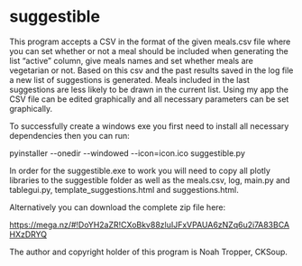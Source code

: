 # suggestible

This program accepts a CSV in the format of the given meals.csv file where you can set whether or not a meal should be included when generating the list “active” column, give meals names and set whether meals are vegetarian or not. Based on this csv and the past results saved in the log file a new list of suggestions is generated. Meals included in the last suggestions are less likely to be drawn in the current list. Using my app the CSV file can be edited graphically and all necessary parameters can be set graphically.

To successfully create a windows exe you first need to install all necessary dependencies then you can run:

pyinstaller --onedir --windowed --icon=icon.ico suggestible.py

In order for the suggestible.exe to work you will need to copy all plotly libraries to the suggestible folder as well as the meals.csv, log, main.py and tablegui.py, template_suggestions.html and suggestions.html.

Alternatively you can download the complete zip file here: 

https://mega.nz/#!DoYH2aZR!CXoBkv88zluIJFxVPAUA6zNZq6u2i7A83BCAHXzDRYQ

The author and copyright holder of this program is Noah Tropper, CKSoup. 
